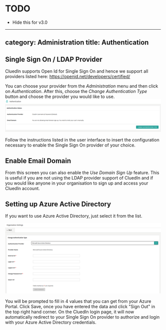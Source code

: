 # TODO
* Hide this for v3.0

---
category: Administration
title: Authentication
--- 

## Single Sign On / LDAP Provider

CluedIn supports Open Id for Single Sign On and hence we support all providers listed here: https://openid.net/developers/certified/

You can choose your provider from the _Administration_ menu and then click on _Authentication_. After this, choose the _Change Authentication Type_ button and choose the provider you would like to use. 
![Screenshot](ChangeAuthenticationType.png)

Follow the instructions listed in the user interface to insert the configuration necessary to enable the Single Sign On provider of your choice. 

## Enable Email Domain

From this screen you can also enable the _Use Domain Sign Up_ feature. This is useful if you are not using the LDAP provider support of CluedIn and if you would like anyone in your organisation to sign up and access your CluedIn account.

## Setting up Azure Active Directory

If you want to use Azure Active Directory, just select it from the list.

![Screenshot](AzureAD.png)

You will be prompted to fill in 4 values that you can get from your Azure Portal. Click Save, once you have entered the data and click "Sign Out" in the top right hand corner. On the CluedIn login page, it will now automatically redirect to your Single Sign On provider to authorize and login with your Azure Active Directory credentials. 

